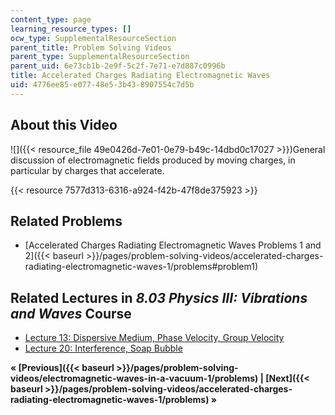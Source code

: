 ```yaml
---
content_type: page
learning_resource_types: []
ocw_type: SupplementalResourceSection
parent_title: Problem Solving Videos
parent_type: SupplementalResourceSection
parent_uid: 6e73cb1b-2e9f-5c2f-7e71-e7d887c0996b
title: Accelerated Charges Radiating Electromagnetic Waves
uid: 4776ee85-e077-48e5-3b43-8907554c7d5b
---
```


About this Video
----------------

![]({{< resource_file 49e0426d-7e01-0e79-b49c-14dbd0c17027 >}})General discussion of electromagnetic fields produced by moving charges, in particular by charges that accelerate.

{{< resource 7577d313-6316-a924-f42b-47f8de375923 >}}

Related Problems
----------------

*   [Accelerated Charges Radiating Electromagnetic Waves Problems 1 and 2]({{< baseurl >}}/pages/problem-solving-videos/accelerated-charges-radiating-electromagnetic-waves-1/problems#problem1)

Related Lectures in _8.03 Physics III: Vibrations and Waves_ Course
-------------------------------------------------------------------

*   [Lecture 13: Dispersive Medium, Phase Velocity, Group Velocity](/courses/8-03sc-physics-iii-vibrations-and-waves-fall-2016/pages/part-ii-electromagnetic-waves/lecture-13)
*   [Lecture 20: Interference, Soap Bubble](/courses/8-03sc-physics-iii-vibrations-and-waves-fall-2016/pages/part-iii-optics/lecture-20)

**« [Previous]({{< baseurl >}}/pages/problem-solving-videos/electromagnetic-waves-in-a-vacuum-1/problems) | [Next]({{< baseurl >}}/pages/problem-solving-videos/accelerated-charges-radiating-electromagnetic-waves-1/problems) »**